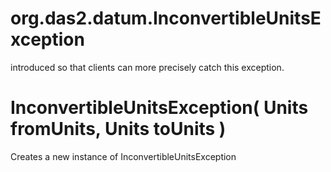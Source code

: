 # org.das2.datum.InconvertibleUnitsException

introduced so that clients can more precisely catch this exception.

# InconvertibleUnitsException( Units fromUnits, Units toUnits )
Creates a new instance of InconvertibleUnitsException

